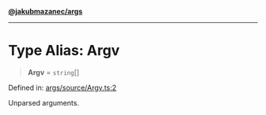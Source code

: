 [**@jakubmazanec/args**](../README.md)

---

# Type Alias: Argv

> **Argv** = `string`[]

Defined in:
[args/source/Argv.ts:2](https://github.com/jakubmazanec/tools/blob/c36a857a499e2c0c4f38fc4405cb987b357adf10/packages/args/source/Argv.ts#L2)

Unparsed arguments.
